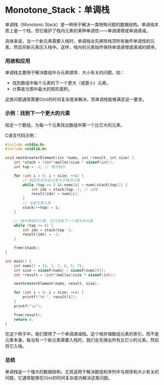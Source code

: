 # Monotone_Stack：单调栈
单调栈（Monotonic Stack）是一种用于解决一类特殊问题的数据结构。单调栈本质上是一个栈，但它维护了栈内元素的某种单调性——单调递增或单调递减。

具体来说，当一个新元素需要入栈时，单调栈会先移除栈顶所有破坏单调性的元素，然后将新元素压入栈中。这样，栈内的元素始终保持单调递增或递减的顺序。

### 用途和应用

单调栈主要用于解决数组中与元素顺序、大小有关的问题，如：

- 找到数组中每个元素的下一个更大（或更小）元素。
- 计算直方图中最大的矩形面积。

这类问题通常需要O(n)的时间复杂度来解决，而单调栈能够满足这一要求。

### 示例：找到下一个更大的元素

给定一个数组，为每一个元素找出数组中第一个比它大的元素。

C语言代码示例：

```c
#include <stdio.h>
#include <stdlib.h>

void nextGreaterElement(int *nums, int *result, int size) {
    int *stack = (int*)malloc(size * sizeof(int));
    int top = -1; // 栈顶指针

    for (int i = 0; i < size; ++i) {
        // 栈非空且当前元素大于栈顶元素
        while (top >= 0 && nums[i] > nums[stack[top]]) {
            int idx = stack[top--]; // 出栈
            result[idx] = nums[i];
        }
        // 当前元素入栈
        stack[++top] = i;
    }

    // 栈中剩余的元素，它们没有下一个更大的元素
    while (top >= 0) {
        int idx = stack[top--];
        result[idx] = -1;
    }

    free(stack);
}

int main() {
    int nums[] = {4, 1, 2, 8, 5, 7};
    int size = sizeof(nums) / sizeof(nums[0]);
    int *result = (int*)malloc(size * sizeof(int));

    nextGreaterElement(nums, result, size);

    for (int i = 0; i < size; ++i) {
        printf("%d ", result[i]);
    }
    printf("\n");

    free(result);
    return 0;
}
```

在这个例子中，我们使用了一个单调递减栈。这个栈存储数组元素的索引，而不是元素本身。每当有一个新元素需要入栈时，我们会先弹出所有比它小的元素，然后将它入栈。

### 总结

单调栈是一个强大的数据结构，尤其适用于解决数组和序列中与顺序和大小有关的问题。它通常能够在O(n)的时间复杂度内解决这类问题。